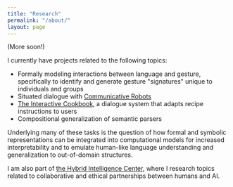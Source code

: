 ```yaml
---
title: "Research"
permalink: "/about/"
layout: page
---
```


(More soon!)

I currently have projects related to the following topics: 

- Formally modeling interactions between language and gesture, specifically to identify and generate gesture "signatures" unique to individuals and groups
- Situated dialogue with [Communicative Robots](http://makerobotstalk.nl/)
- [The Interactive Cookbook](https://github.com/interactive-cookbook), a dialogue system that adapts recipe instructions to users
- Compositional generalization of semantic parsers

Underlying many of these tasks is the question of how formal and symbolic representations can be integrated into computational models for increased interpretability and to emulate human-like language understanding and generalization to out-of-domain structures. 

I am also part of [the Hybrid Intelligence Center](https://www.hybrid-intelligence-centre.nl), where I research topics related to collaborative and ethical partnerships between humans and AI. 
